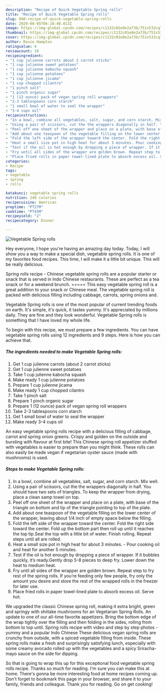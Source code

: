 ```yaml
---
description: "Recipe of Quick Vegetable Spring rolls"
title: "Recipe of Quick Vegetable Spring rolls"
slug: 940-recipe-of-quick-vegetable-spring-rolls
date: 2020-08-05T06:10:40.013Z
image: https://img-global.cpcdn.com/recipes/c1132c01e8e2a73b/751x532cq70/vegetable-spring-rolls-recipe-main-photo.jpg
thumbnail: https://img-global.cpcdn.com/recipes/c1132c01e8e2a73b/751x532cq70/vegetable-spring-rolls-recipe-main-photo.jpg
cover: https://img-global.cpcdn.com/recipes/c1132c01e8e2a73b/751x532cq70/vegetable-spring-rolls-recipe-main-photo.jpg
author: Roxie Hampton
ratingvalue: 4
reviewcount: 10
recipeingredient:
- "1 cup julienne carrots about 2 carrot sticks"
- "1 cup julienne sweet potatoes"
- "1 cup julienne kabocha squash"
- "1 cup julienne potatoes"
- "1 cup julienne jicama"
- "1 cup chopped cilantro"
- "1 pinch salt"
- "1 pinch organic sugar"
- "1 (12 ounce) pack of vegan spring roll wrappers"
- "2-3 tablespoons corn starch"
- "1 small bowl of water to seal the wrapper"
- "3-4 cups oil"
recipeinstructions:
- "In a bowl, combine all vegetables, salt, sugar, and corn starch. Mix well."
- "Using a pair of scissors, cut the the wrappers diagonally in half. You should have two sets of triangles. To keep the wrapper from drying, place a clean samp towel on top."
- "Peel off one sheet of the wrapper and place on a plate, with base of the triangle on bottom and tip of the triangle pointing to top of the plate."
- "Add about one teaspoon of the vegetable filling on the lower center of the wrapper, leaving about 1/4 inch of empty space below the filling."
- "Fold the left side of the wrapper toward the center. Fold the right side toward the center. Fold up the bottom part then roll up until it reaches the top tip.Seal the top with a little bit of water. Finish rolling. Repeat steps until all are rolled."
- "Heat a small size pot in high heat for about 3 minutes. Pour cooking oil and heat for another 5 minutes."
- "Test if the oil is hot enough by dropping a piece of wrapper. If it bubbles quickly, it’s ready.Gently drop 5-8 pieces to deep fry. Lower down the heat to medium heat."
- "Fry until all sides of the wrapper are golden brown. Repeat step to fry rest of the spring rolls. If you’re feeding only few people, fry only the amount you desire and store the rest of the wrapped rolls in the freezer for later use."
- "Place fried rolls in paper towel-lined plate to absorb excess oil. Serve hot."
categories:
- Recipe
tags:
- vegetable
- spring
- rolls

katakunci: vegetable spring rolls 
nutrition: 249 calories
recipecuisine: American
preptime: "PT27M"
cooktime: "PT45M"
recipeyield: "2"
recipecategory: Dinner

---
```



![Vegetable Spring rolls](https://img-global.cpcdn.com/recipes/c1132c01e8e2a73b/751x532cq70/vegetable-spring-rolls-recipe-main-photo.jpg)

Hey everyone, I hope you're having an amazing day today. Today, I will show you a way to make a special dish, vegetable spring rolls. It is one of my favorites food recipes. This time, I will make it a little bit unique. This will be really delicious.

Spring rolls recipe - Chinese vegetable spring rolls are a popular starter or snack that is served in Indo Chinese restaurants. These are perfect as a tea snack or for a weekend brunch. ===== This easy vegetable spring roll is a great addition to your snack or Chinese meal. The vegetable spring roll is packed with delicious filling including cabbage, carrots, spring onions and.

Vegetable Spring rolls is one of the most popular of current trending foods on earth. It's simple, it's quick, it tastes yummy. It's appreciated by millions daily. They are fine and they look wonderful. Vegetable Spring rolls is something that I have loved my whole life.


To begin with this recipe, we must prepare a few ingredients. You can have vegetable spring rolls using 12 ingredients and 9 steps. Here is how you can achieve that.

<!--inarticleads1-->

##### The ingredients needed to make Vegetable Spring rolls:

1. Get 1 cup julienne carrots (about 2 carrot sticks)
1. Get 1 cup julienne sweet potatoes
1. Take 1 cup julienne kabocha squash
1. Make ready 1 cup julienne potatoes
1. Prepare 1 cup julienne jicama
1. Make ready 1 cup chopped cilantro
1. Take 1 pinch salt
1. Prepare 1 pinch organic sugar
1. Prepare 1 (12 ounce) pack of vegan spring roll wrappers
1. Take 2-3 tablespoons corn starch
1. Get 1 small bowl of water to seal the wrapper
1. Make ready 3-4 cups oil


An easy vegetable spring rolls recipe with a delicious filling of cabbage, carrot and spring onion greens. Crispy and golden on the outside and bursting with flavour at first bite! This Chinese spring roll appetizer stuffed with vegetables is easier to prepare than you might think. These rolls can also easily be made vegan if vegetarian oyster sauce (made with mushrooms) is used. 

<!--inarticleads2-->

##### Steps to make Vegetable Spring rolls:

1. In a bowl, combine all vegetables, salt, sugar, and corn starch. Mix well.
1. Using a pair of scissors, cut the the wrappers diagonally in half. You should have two sets of triangles. To keep the wrapper from drying, place a clean samp towel on top.
1. Peel off one sheet of the wrapper and place on a plate, with base of the triangle on bottom and tip of the triangle pointing to top of the plate.
1. Add about one teaspoon of the vegetable filling on the lower center of the wrapper, leaving about 1/4 inch of empty space below the filling.
1. Fold the left side of the wrapper toward the center. Fold the right side toward the center. Fold up the bottom part then roll up until it reaches the top tip.Seal the top with a little bit of water. Finish rolling. Repeat steps until all are rolled.
1. Heat a small size pot in high heat for about 3 minutes. - Pour cooking oil and heat for another 5 minutes.
1. Test if the oil is hot enough by dropping a piece of wrapper. If it bubbles quickly, it’s ready.Gently drop 5-8 pieces to deep fry. Lower down the heat to medium heat.
1. Fry until all sides of the wrapper are golden brown. Repeat step to fry rest of the spring rolls. If you’re feeding only few people, fry only the amount you desire and store the rest of the wrapped rolls in the freezer for later use.
1. Place fried rolls in paper towel-lined plate to absorb excess oil. Serve hot.


We upgraded the classic Chinese spring roll, making it extra bright, green and springy with shiitake mushrooms for an Vegetarian Spring Rolls. An update to one of our all-time favorite appetizers. Bring the bottom edge of the wrap tightly over the filling and then folding in the sides, rolling from bottom to top until. Spring rolls recipe with video and step by step photos - yummy and a popular Indo Chinese These delicious vegan spring rolls are crunchy from outside, with a spiced vegetable filling from inside. These spring rolls make a fresh and surprisingly satisfying lunch, especially with some creamy avocado rolled up with the vegetables and a spicy Sriracha-mayo sauce on the side for dipping. 

So that is going to wrap this up for this exceptional food vegetable spring rolls recipe. Thanks so much for reading. I'm sure you can make this at home. There's gonna be more interesting food at home recipes coming up. Don't forget to bookmark this page in your browser, and share it to your family, friends and colleague. Thank you for reading. Go on get cooking!
